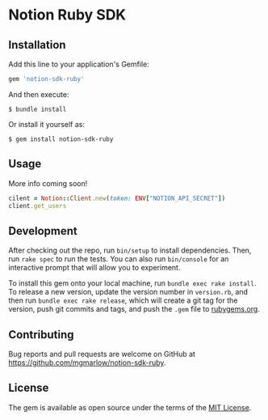 # Notion Ruby SDK

## Installation

Add this line to your application's Gemfile:

```ruby
gem 'notion-sdk-ruby'
```

And then execute:

    $ bundle install

Or install it yourself as:

    $ gem install notion-sdk-ruby

## Usage

More info coming soon!

```rb
cilent = Notion::Client.new(token: ENV["NOTION_API_SECRET"])
client.get_users
```

## Development

After checking out the repo, run `bin/setup` to install dependencies. Then, run `rake spec` to run the tests. You can also run `bin/console` for an interactive prompt that will allow you to experiment.

To install this gem onto your local machine, run `bundle exec rake install`. To release a new version, update the version number in `version.rb`, and then run `bundle exec rake release`, which will create a git tag for the version, push git commits and tags, and push the `.gem` file to [rubygems.org](https://rubygems.org).

## Contributing

Bug reports and pull requests are welcome on GitHub at https://github.com/mgmarlow/notion-sdk-ruby.


## License

The gem is available as open source under the terms of the [MIT License](https://opensource.org/licenses/MIT).
